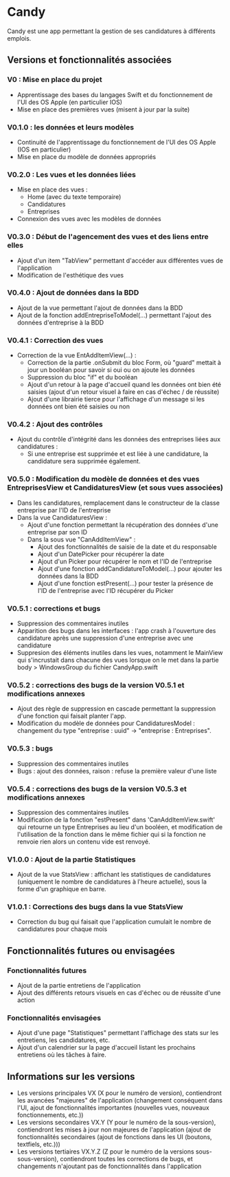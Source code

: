 # Candy
Candy est une app permettant la gestion de ses candidatures à différents emplois.

## Versions et fonctionnalités associées
### V0 : Mise en place du projet
- Apprentissage des bases du langages Swift et du fonctionnement de l'UI des OS Apple (en particulier IOS)
- Mise en place des premières vues (misent à jour par la suite)

### V0.1.0 : les données et leurs modèles
- Continuité de l'apprentissage du fonctionnement de l'UI des OS Apple (IOS en particulier)
- Mise en place du modèle de données appropriés

### V0.2.0 : Les vues et les données liées 
- Mise en place des vues : 
    - Home (avec du texte temporaire)
    - Candidatures 
    - Entreprises
- Connexion des vues avec les modèles de données 

### V0.3.0 : Début de l'agencement des vues et des liens entre elles 
- Ajout d'un item "TabView" permettant d'accéder aux différentes vues de l'application
- Modification de l'esthétique des vues

### V0.4.0 : Ajout de données dans la BDD
- Ajout de la vue permettant l'ajout de données dans la BDD
- Ajout de la fonction addEntrepriseToModel(...) permettant l'ajout des données d'entreprise à la BDD

### V0.4.1 : Correction des vues
- Correction de la vue EntAddItemView(...) : 
    * Correction de la partie .onSubmit du bloc Form, où "guard" mettait à jour un booléan pour savoir si oui ou on ajoute les données
    * Suppression du bloc "if" et du booléan
    * Ajout d'un retour à la page d'accueil quand les données ont bien été saisies (ajout d'un retour visuel à faire en cas d'échec / de réussite) 
    * Ajout d'une librairie tierce pour l'affichage d'un message si les données ont bien été saisies ou non

### V0.4.2 : Ajout des contrôles 
- Ajout du contrôle d'intégrité dans les données des entreprises liées aux candidatures :
    * Si une entreprise est supprimée et est liée à une candidature, la candidature sera supprimée également.

### V0.5.0 : Modification du modèle de données et des vues EntreprisesView et CandidaturesView (et sous vues associées)
- Dans les candidatures, remplacement dans le constructeur de la classe entreprise par l'ID de l'entreprise 
- Dans la vue CandidaturesView : 
    - Ajout d'une fonction permettant la récupération des données d'une entreprise par son ID 
    - Dans la sous vue "CanAddItemView" :
        - Ajout des fonctionnalités de saisie de la date et du responsable
        - Ajout d'un DatePicker pour récupérer la date
        - Ajout d'un Picker pour récupérer le nom et l'ID de l'entreprise 
        - Ajout d'une fonction addCandidatureToModel(...) pour ajouter les données dans la BDD
        - Ajout d'une fonction estPresent(...) pour tester la présence de l'ID de l'entreprise avec l'ID récupérer du Picker  

### V0.5.1 : corrections et bugs
- Suppression des commentaires inutiles 
- Apparition des bugs dans les interfaces : l'app crash à l'ouverture des candidature après une suppression d'une entreprise avec une candidature
- Suppresion des éléments inutiles dans les vues, notamment le MainView qui s'incrustait dans chacune des vues lorsque on le met dans la partie body > WindowsGroup du fichier CandyApp.swift 

### V0.5.2 : corrections des bugs de la version V0.5.1 et modifications annexes
- Ajout des règle de suppression en cascade permettant la suppression d'une fonction qui faisait planter l'app.
- Modification du modèle de données pour CandidaturesModel : changement du type "entreprise : uuid" -> "entreprise : Entreprises".

### V0.5.3 : bugs
- Suppression des commentaires inutiles 
- Bugs : ajout des données, raison : refuse la première valeur d'une liste 

### V0.5.4 : corrections des bugs de la version V0.5.3 et modifications annexes
- Suppression des commentaires inutiles 
- Modification de la fonction "estPresent" dans 'CanAddItemView.swift' qui retourne un type Entreprises au lieu d'un booléen, et modification de l'utilisation de la fonction dans le même fichier qui si la fonction ne renvoie rien alors un contenu vide est renvoyé.

### V1.0.0 : Ajout de la partie Statistiques
- Ajout de la vue StatsView : affichant les statistiques de candidatures (uniquement le nombre de candidatures à l'heure actuelle), sous la forme d'un graphique en barre.

### V1.0.1 : Corrections des bugs dans la vue StatsView
- Correction du bug qui faisait que l'application cumulait le nombre de candidatures pour chaque mois

## Fonctionnalités futures ou envisagées
### Fonctionnalités futures 
- Ajout de la partie entretiens de l'application 
- Ajout des différents retours visuels en cas d'échec ou de réussite d'une action

### Fonctionnalités envisagées 
- Ajout d'une page "Statistiques" permettant l'affichage des stats sur les entretiens, les candidatures, etc.
- Ajout d'un calendrier sur la page d'accueil listant les prochains entretiens où les tâches à faire.


## Informations sur les versions 
- Les versions principales VX (X pour le numéro de version), contiendront les avancées "majeures" de l'application (changement conséquent dans l'UI, ajout de fonctionnalités importantes (nouvelles vues, nouveaux fonctionnements, etc.))
- Les versions secondaires VX.Y (Y pour le numéro de la sous-version), contiendront les mises à jour non majeures de l'application (ajout de fonctionnalités secondaires (ajout de fonctions dans les UI (boutons, textfiels, etc.)))
- Les versions tertiaires VX.Y.Z (Z pour le numéro de la versions sous-sous-version), contiendront toutes les corrections de bugs, et changements n'ajoutant pas de fonctionnalités dans l'application
